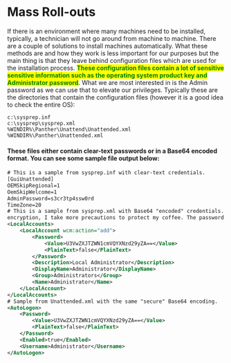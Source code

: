 # Mass Roll-outs

If there is an environment where many machines need to be installed, typically, a technician will not go around from machine to machine. There are a couple of solutions to install machines automatically. What these methods are and how they work is less important for our purposes but the main thing is that they leave behind configuration files which are used for the installation process. <mark style="color:green;">**These configuration files contain a lot of sensitive sensitive information such as the operating system product key and Administrator password**</mark>. What we are most interested in is the Admin password as we can use that to elevate our privileges. Typically these are the directories that contain the configuration files (however it is a good idea to check the entire OS):

```
c:\sysprep.inf
c:\sysprep\sysprep.xml
%WINDIR%\Panther\Unattend\Unattended.xml
%WINDIR%\Panther\Unattended.xml
```

#### These files either contain clear-text passwords or in a Base64 encoded format. You can see some sample file output below:

```xml
# This is a sample from sysprep.inf with clear-text credentials.
[GuiUnattended]
OEMSkipRegional=1
OemSkipWelcome=1
AdminPassword=s3cr3tp4ssw0rd
TimeZone=20
# This is a sample from sysprep.xml with Base64 "encoded" credentials. Please people Base64 is not
encryption, I take more precautions to protect my coffee. The password here is "SuperSecurePassword".
<LocalAccounts>
    <LocalAccount wcm:action="add">
        <Password>
            <Value>U3VwZXJTZWN1cmVQYXNzd29yZA==</Value>
            <PlainText>false</PlainText>
        </Password>
        <Description>Local Administrator</Description>
        <DisplayName>Administrator</DisplayName>
        <Group>Administrators</Group>
        <Name>Administrator</Name>
    </LocalAccount>
</LocalAccounts>
# Sample from Unattended.xml with the same "secure" Base64 encoding.
<AutoLogon>
    <Password>
        <Value>U3VwZXJTZWN1cmVQYXNzd29yZA==</Value>
        <PlainText>false</PlainText>
    </Password>
    <Enabled>true</Enabled>
    <Username>Administrator</Username>
</AutoLogon>
```
